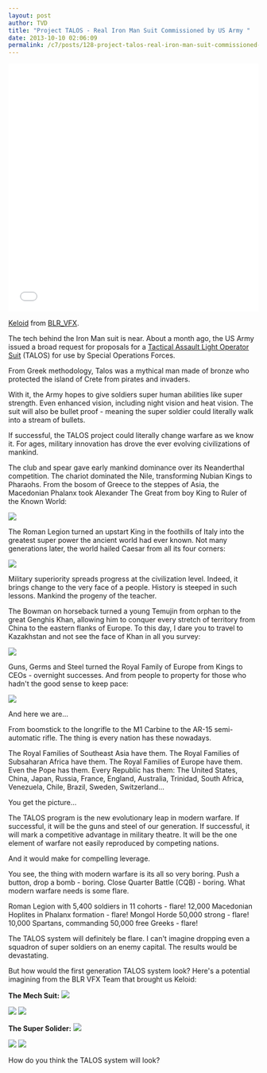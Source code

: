 ```yaml
---
layout: post
author: TVD
title: "Project TALOS - Real Iron Man Suit Commissioned by US Army "
date: 2013-10-10 02:06:09
permalink: /c7/posts/128-project-talos-real-iron-man-suit-commissioned-by-us-army
---
```


<iframe src="//player.vimeo.com/video/75781782?badge=0" width="100%" height="500" frameborder="0" webkitallowfullscreen mozallowfullscreen allowfullscreen></iframe> <p><a href="http://vimeo.com/75781782">Keloid</a> from <a href="http://vimeo.com/biglazyrobot">BLR_VFX</a>.</p>

The tech behind the Iron Man suit is near. About a month ago, the US Army issued a broad request for proposals for a [Tactical Assault Light Operator Suit][1] (TALOS) for use by Special Operations Forces.

From Greek methodology, Talos was a mythical man made of bronze who protected the island of Crete from pirates and invaders. 

With it, the Army hopes to give soldiers super human abilities like super strength. Even enhanced vision, including night vision and heat vision. The suit will also be bullet proof - meaning the super soldier could literally walk into a stream of bullets.

If successful, the TALOS project could literally change warfare as we know it. For ages, military innovation has drove the ever evolving civilizations of mankind.

The club and spear gave early mankind dominance over its  Neanderthal competition. The chariot dominated the Nile, transforming Nubian Kings to Pharaohs. From the bosom of Greece to the steppes of Asia, the Macedonian Phalanx took Alexander The Great from boy King to Ruler of the Known World:

<img src="https://techoctave.com/static/macedonian-phalanx.jpg"/>

The Roman Legion turned an upstart King in the foothills of Italy into the greatest super power the ancient world had ever known. Not many generations later, the world hailed Caesar from all its four corners:

<img src="https://techoctave.com/static/roman-legion.jpg"/>

Military superiority spreads progress at the civilization level.  Indeed, it brings change to the very face of a people. History is steeped in such lessons. Mankind the progeny of the teacher.

The Bowman on horseback turned a young Temujin from orphan to the great Genghis Khan, allowing him to conquer every stretch of territory from China to the eastern flanks of Europe. To this day, I dare you to travel to Kazakhstan and not see the face of Khan in all you survey:

<img src="https://techoctave.com/static/mongol-horde.jpg" />

Guns, Germs and Steel turned the Royal Family of Europe from Kings to CEOs - overnight successes. And from people to property for those who hadn't the good sense to keep pace:

<img src="https://techoctave.com/static/spanish-conquistadors.jpg" />

And here we are...

From boomstick to the longrifle to the M1 Carbine to the AR-15 semi-automatic rifle. The thing is every nation has these nowadays. 

The Royal Families of Southeast Asia have them. The Royal Families of Subsaharan Africa have them. The Royal Families of Europe have them. Even the Pope has them. Every Republic has them: The United States, China, Japan, Russia, France, England, Australia, Trinidad, South Africa, Venezuela, Chile, Brazil, Sweden, Switzerland...

You get the picture...

The TALOS program is the new evolutionary leap in modern warfare. If successful, it will be the guns and steel of our generation. If successful, it will mark a competitive advantage in military theatre. It will be the one element of warfare not easily reproduced by competing nations. 

And it would make for compelling leverage.

You see, the thing with modern warfare is its all so very boring. Push a button, drop a bomb - boring. Close Quarter Battle (CQB) - boring. What modern warfare needs is some flare.

Roman Legion with 5,400 soldiers in 11 cohorts - flare! 12,000 Macedonian Hoplites in Phalanx formation - flare! Mongol Horde 50,000 strong - flare! 10,000 Spartans, commanding 50,000 free Greeks - flare!

The TALOS system will definitely be flare. I can't imagine dropping even a squadron of super soldiers on an enemy capital. The results would be devastating.

But how would the first generation TALOS system look? Here's a potential imagining from the BLR VFX Team that brought us Keloid:


**The Mech Suit:**
<img src="https://techoctave.com/static/mech-1.jpg" />

<img src="https://techoctave.com/static/mech-2.jpg" />

<img src="https://techoctave.com/static/mech-3.jpg" />


**The Super Solider:**
<img src="https://techoctave.com/static/super-soldier-1.jpg" />

<img src="https://techoctave.com/static/super-soldier-2.jpg" />

<img src="https://techoctave.com/static/super-soldier-3.jpg" />


How do you think the TALOS system will look?


  [1]: https://www.fbo.gov/index?s=opportunity&mode=form&id=2d62002ee85aa7bb758d01e0ddbd32c4&tab=core&_cview=0
